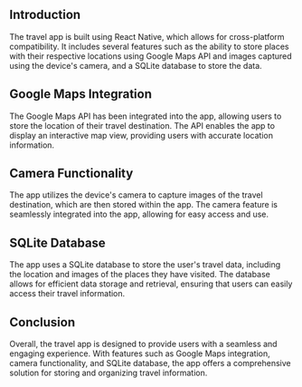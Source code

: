 ## Introduction
The travel app is built using React Native, which allows for cross-platform compatibility. It includes several features such as the ability to store places with their respective locations using Google Maps API and images captured using the device's camera, and a SQLite database to store the data.

## Google Maps Integration
The Google Maps API has been integrated into the app, allowing users to store the location of their travel destination. The API enables the app to display an interactive map view, providing users with accurate location information.

## Camera Functionality
The app utilizes the device's camera to capture images of the travel destination, which are then stored within the app. The camera feature is seamlessly integrated into the app, allowing for easy access and use.

## SQLite Database
The app uses a SQLite database to store the user's travel data, including the location and images of the places they have visited. The database allows for efficient data storage and retrieval, ensuring that users can easily access their travel information.

## Conclusion
Overall, the travel app is designed to provide users with a seamless and engaging experience. With features such as Google Maps integration, camera functionality, and SQLite database, the app offers a comprehensive solution for storing and organizing travel information.